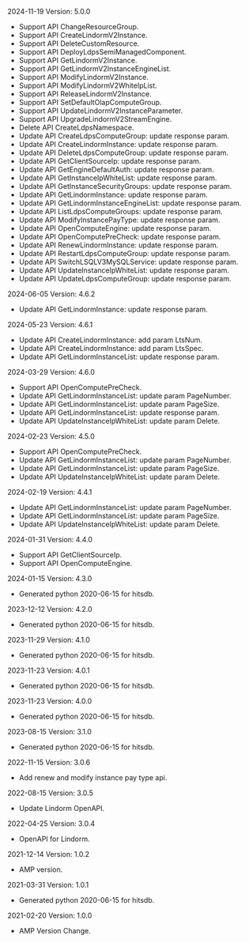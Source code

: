 2024-11-19 Version: 5.0.0
- Support API ChangeResourceGroup.
- Support API CreateLindormV2Instance.
- Support API DeleteCustomResource.
- Support API DeployLdpsSemiManagedComponent.
- Support API GetLindormV2Instance.
- Support API GetLindormV2InstanceEngineList.
- Support API ModifyLindormV2Instance.
- Support API ModifyLindormV2WhiteIpList.
- Support API ReleaseLindormV2Instance.
- Support API SetDefaultOlapComputeGroup.
- Support API UpdateLindormV2InstanceParameter.
- Support API UpgradeLindormV2StreamEngine.
- Delete API CreateLdpsNamespace.
- Update API CreateLdpsComputeGroup: update response param.
- Update API CreateLindormInstance: update response param.
- Update API DeleteLdpsComputeGroup: update response param.
- Update API GetClientSourceIp: update response param.
- Update API GetEngineDefaultAuth: update response param.
- Update API GetInstanceIpWhiteList: update response param.
- Update API GetInstanceSecurityGroups: update response param.
- Update API GetLindormInstance: update response param.
- Update API GetLindormInstanceEngineList: update response param.
- Update API ListLdpsComputeGroups: update response param.
- Update API ModifyInstancePayType: update response param.
- Update API OpenComputeEngine: update response param.
- Update API OpenComputePreCheck: update response param.
- Update API RenewLindormInstance: update response param.
- Update API RestartLdpsComputeGroup: update response param.
- Update API SwitchLSQLV3MySQLService: update response param.
- Update API UpdateInstanceIpWhiteList: update response param.
- Update API UpdateLdpsComputeGroup: update response param.


2024-06-05 Version: 4.6.2
- Update API GetLindormInstance: update response param.


2024-05-23 Version: 4.6.1
- Update API CreateLindormInstance: add param LtsNum.
- Update API CreateLindormInstance: add param LtsSpec.
- Update API GetLindormInstanceList: update response param.


2024-03-29 Version: 4.6.0
- Support API OpenComputePreCheck.
- Update API GetLindormInstanceList: update param PageNumber.
- Update API GetLindormInstanceList: update param PageSize.
- Update API GetLindormInstanceList: update response param.
- Update API UpdateInstanceIpWhiteList: update param Delete.


2024-02-23 Version: 4.5.0
- Support API OpenComputePreCheck.
- Update API GetLindormInstanceList: update param PageNumber.
- Update API GetLindormInstanceList: update param PageSize.
- Update API UpdateInstanceIpWhiteList: update param Delete.


2024-02-19 Version: 4.4.1
- Update API GetLindormInstanceList: update param PageNumber.
- Update API GetLindormInstanceList: update param PageSize.
- Update API UpdateInstanceIpWhiteList: update param Delete.


2024-01-31 Version: 4.4.0
- Support API GetClientSourceIp.
- Support API OpenComputeEngine.


2024-01-15 Version: 4.3.0
- Generated python 2020-06-15 for hitsdb.

2023-12-12 Version: 4.2.0
- Generated python 2020-06-15 for hitsdb.

2023-11-29 Version: 4.1.0
- Generated python 2020-06-15 for hitsdb.

2023-11-23 Version: 4.0.1
- Generated python 2020-06-15 for hitsdb.

2023-11-23 Version: 4.0.0
- Generated python 2020-06-15 for hitsdb.

2023-08-15 Version: 3.1.0
- Generated python 2020-06-15 for hitsdb.

2022-11-15 Version: 3.0.6
- Add renew and modify instance pay type api.

2022-08-15 Version: 3.0.5
- Update Lindorm OpenAPI.

2022-04-25 Version: 3.0.4
- OpenAPI for Lindorm.

2021-12-14 Version: 1.0.2
- AMP version.

2021-03-31 Version: 1.0.1
- Generated python 2020-06-15 for hitsdb.

2021-02-20 Version: 1.0.0
- AMP Version Change.

